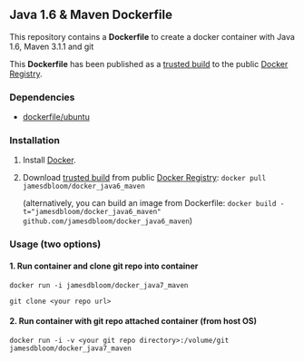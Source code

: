 ## Java 1.6 & Maven Dockerfile

This repository contains a **Dockerfile** to create a docker container with Java 1.6, Maven 3.1.1 and git

This **Dockerfile** has been published as a [trusted build](https://index.docker.io/u/jamesdbloom/docker_java6_maven/) to the public [Docker Registry](https://index.docker.io/).


### Dependencies

* [dockerfile/ubuntu](http://dockerfile.github.io/#/ubuntu)


### Installation

1. Install [Docker](https://www.docker.io/).

2. Download [trusted build](https://index.docker.io/u/jamesdbloom/docker_java6_maven/) from public [Docker Registry](https://index.docker.io/): `docker pull jamesdbloom/docker_java6_maven`

   (alternatively, you can build an image from Dockerfile: `docker build -t="jamesdbloom/docker_java6_maven" github.com/jamesdbloom/docker_java6_maven`)


### Usage (two options)

#### 1. Run container and clone git repo into container

    docker run -i jamesdbloom/docker_java7_maven

    git clone <your repo url>

#### 2. Run container with git repo attached container (from host OS)

    docker run -i -v <your git repo directory>:/volume/git jamesdbloom/docker_java7_maven
